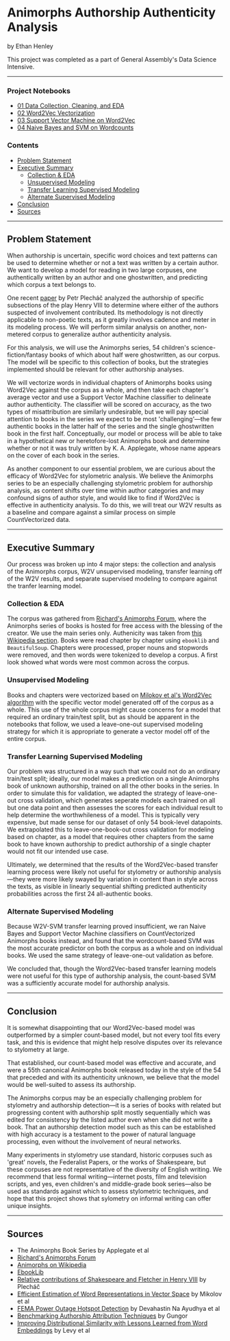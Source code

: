 # Animorphs Authorship Authenticity Analysis
by Ethan Henley

This project was completed as a part of General Assembly's Data Science Intensive.

---

### Project Notebooks
- [01 Data Collection, Cleaning, and EDA](./code/01_collection_cleaning_eda.ipynb)
- [02 Word2Vec Vectorization](./code/02_w2v.ipynb)
- [03 Support Vector Machine on Word2Vec](./code/03_svm_on_w2v.ipynb)
- [04 Naive Bayes and SVM on Wordcounts](./code/04_classifiers_on_words.ipynb)

### Contents
- [Problem Statement](#Problem-Statement)
- [Executive Summary](#Executive-Summary)
    - [Collection & EDA](#Collection-&-EDA)
    - [Unsupervised Modeling](#Unsupervised-Modeling)
    - [Transfer Learning Supervised Modeling](#Transfer-Learning-Supervised-Modeling)
    - [Alternate Supervised Modeling](#Alternate-Supervised-Modeling)
- [Conclusion](#Conclusion)
- [Sources](#Sources)

---

## Problem Statement

When authorship is uncertain, specific word choices and text patterns can be used to determine whether or not a text was written by a certain author. We want to develop a model for reading in two large corpuses, one authentically written by an author and one ghostwritten, and predicting which corpus a text belongs to. 

One recent [paper](https://arxiv.org/abs/1911.05652) by Petr Plecháč analyzed the authorship of specific subsections of the play Henry VIII to determine where either of the authors suspected of involvement contributed. Its methodology is not directly applicable to non-poetic texts, as it greatly involves cadence and meter in its modeling process. We will perform similar analysis on another, non-metered corpus to generalize author authenticity analysis.

For this analysis, we will use the Animorphs series, 54 children's science-fiction/fantasy books of which about half were ghostwritten, as our corpus. The model will be specific to this collection of books, but the strategies implemented should be relevant for other authorship analyses. 

We will vectorize words in individual chapters of Animorphs books using Word2Vec against the corpus as a whole, and then take each chapter's average vector and use a Support Vector Machine classifier to delineate author authenticity. The classifier will be scored on accuracy, as the two types of misattribution are similarly undesirable, but we will pay special attention to books in the series we expect to be most 'challenging'—the few authentic books in the latter half of the series and the single ghostwritten book in the first half. Conceptually, our model or process will be able to take in a hypothetical new or heretofore-lost Animorphs book and determine whether or not it was truly written by K. A. Applegate, whose name appears on the cover of each book in the series.

As another component to our essential problem, we are curious about the efficacy of Word2Vec for stylometric analysis. We believe the Animorphs series to be an especially challenging stylometric problem for authorship analysis, as content shifts over time within author categories and may confound signs of author style, and would like to find if Word2Vec is effective in authenticity analysis. To do this, we will treat our W2V results as a baseline and compare against a similar process on simple CountVectorized data. 

---

## Executive Summary

Our process was broken up into 4 major steps: the collection and analysis of the Animorphs corpus, W2V unsupervised modeling, transfer learning off of the W2V results, and separate supervised modeling to compare against the tranfer learning model.

### Collection & EDA

The corpus was gathered from [Richard's Animorphs Forum](https://animorphsforum.com/ebooks/), where the Animorphs series of books is hosted for free access with the blessing of the creator. We use the main series only. Authenicity was taken from [this Wikipedia section](https://en.wikipedia.org/wiki/Animorphs#Ghostwriters). Books were read chapter by chapter using `ebooklib` and `BeautifulSoup`. Chapters were processed, proper nouns and stopwords were removed, and then words were tokenized to develop a corpus. A first look showed what words were most common across the corpus.

### Unsupervised Modeling

Books and chapters were vectorized based on [Milokov et al's Word2Vec algorithm](https://arxiv.org/abs/1301.3781) with the specific vector model generated off of the corpus as a whole. This use of the whole corpus might cause concerns for a model that required an ordinary train/test split, but as should be apparent in the notebooks that follow, we used a leave-one-out supervised modeling strategy for which it is appropriate to generate a vector model off of the entire corpus.

### Transfer Learning Supervised Modeling

Our problem was structured in a way such that we could not do an ordinary train/test split; ideally, our model makes a prediction on a single Animorphs book of unknown authorship, trained on all the other books in the series. In order to simulate this for validation, we adapted the strategy of leave-one-out cross validation, which generates seperate models each trained on all but one data point and then assesses the scores for each individual result to help determine the worthwhileness of a model. This is typically very expensive, but made sense for our dataset of only 54 book-level datapoints. We extrapolated this to leave-one-book-out cross validation for modeling based on chapter, as a model that requires other chapters from the same book to have known authorship to predict authorship of a single chapter would not fit our intended use case.

Ultimately, we determined that the results of the Word2Vec-based transfer learning process were likely not useful for stylometry or authorship analysis—they were more likely swayed by variation in content than in style across the texts, as visible in linearly sequential shifting predicted authenticity probabilities across the first 24 all-authentic books.

### Alternate Supervised Modeling

Because W2V-SVM transfer learning proved insufficient, we ran Naive Bayes and Support Vector Machine classifiers on CountVectorized Animorphs books instead, and found that the wordcount-based SVM was the most accurate predictor on both the corpus as a whole and on individual books. We used the same strategy of leave-one-out validation as before. 

We concluded that, though the Word2Vec-based transfer learning models were not useful for this type of authorship analysis, the count-based SVM was a sufficiently accurate model for authorship analysis.

---

## Conclusion

It is somewhat disappointing that our Word2Vec-based model was outperformed by a simpler count-based model, but not every tool fits every task, and this is evidence that might help resolve disputes over its relevance to stylometry at large. 

That established, our count-based model was effective and accurate, and were a 55th canonical Animorphs book released today in the style of the 54 that preceded and with its authenticity unknown, we believe that the model would be well-suited to assess its authorship.

The Animorphs corpus may be an especially challenging problem for stylometry and authorship detection—it is a series of books with related but progressing content with authorship split mostly sequentially which was edited for consistency by the listed author even when she did not write a book. That an authorship detection model such as this can be established with high accuracy is a testament to the power of natural language processing, even without the involvement of neural networks. 

Many experiments in stylometry use standard, historic corpuses such as 'great' novels, the Federalist Papers, or the works of Shakespeare, but these corpuses are not representative of the diversity of English writing. We recommend that less formal writing—internet posts, film and television scripts, and yes, even children's and middle-grade book series—also be used as standards against which to assess stylometric techniques, and hope that this project shows that sylometry on informal writing can offer unique insights.

---

## Sources
- The Animorphs Book Series by Applegate et al
- [Richard's Animorphs Forum](https://animorphsforum.com/ebooks/)
- [Animorphs on Wikipedia](https://en.wikipedia.org/wiki/Animorphs)
- [EbookLib](https://pypi.org/project/EbookLib/)
- [Relative contributions of Shakespeare and Fletcher in Henry VIII](https://arxiv.org/abs/1911.05652) by Plecháč
- [Efficient Estimation of Word Representations in Vector Space](https://arxiv.org/abs/1301.3781) by Mikolov et al
- [FEMA Power Outage Hotspot Detection](https://github.com/boom-deva/FEMA-Power-Outage-Hotspot-Detection/blob/master/code/4_Preprocessing-and-NLP-Modeling.ipynb) by Devahastin Na Ayudhya et al
- [Benchmarking Authorship Attribution Techniques](https://scholarworks.iupui.edu/handle/1805/15938) by Gungor
- [Improving Distributional Similarity with Lessons Learned from Word Embeddings](https://www.aclweb.org/anthology/Q15-1016/) by Levy et al
